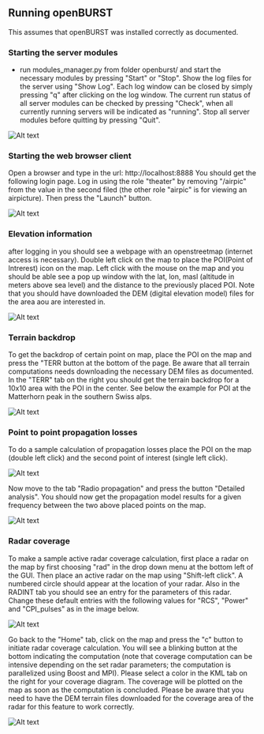  

## Running openBURST

This assumes that openBURST was installed correctly as documented. 

### Starting the server modules

* run modules_manager.py from folder openburst/ and start the necessary modules by pressing "Start" or "Stop". Show the log files for the server using "Show Log". Each log window can be closed by simply pressing "q" after clicking on the log window. The current run status of all server modules can be checked by pressing "Check", when all currently running servers will be indicated as "running". Stop all server modules before quitting by pressing "Quit".  

![Alt text](./images/servers_gui.png "Server Modules GUI")

### Starting the web browser client

Open a browser and type in the url: http://localhost:8888
You should get the following login page. Log in using the role "theater" by removing "/airpic" from the value in the second filed (the other role "airpic" is for viewing an airpicture). Then press the "Launch" button. 

![Alt text](./images/openburst_logging.png "Log in")


### Elevation information

after logging in you should see a webpage with an openstreetmap (internet access is necessary). Double left click on the map to place the POI(Point of Intrerest)  icon on the map. Left click with the mouse on the map and you should be able see a pop up window with the lat, lon, masl (altitude in meters above sea level) and the distance to the previously placed POI. Note that you should have downloaded the DEM (digital elevation model) files for the area aou are interested in.

![Alt text](./images/masl.png "Masl")

### Terrain backdrop

To get the backdrop of certain point on map, place the POI on the map and press the "TERR button at the bottom of the page. Be aware that all terrain computations needs downloading the necessary DEM files as documented. In the "TERR" tab on the right you should get the terrain backdrop for a 10x10 area with the POI in the center. See below the example for POI at the Matterhorn peak in the southern Swiss alps. 

![Alt text](./images/terrain_matterhorn.png "terrain")

### Point to point propagation losses

To do a sample calculation of propagation losses place the POI on the map (double left click) and the second point of interest (single left click). 

![Alt text](./images/poi_and_point.png "poi and point")

Now move to the tab "Radio propagation" and press the button "Detailed analysis". You should now get the propagation model results for a given frequency between the two above placed points on the map. 

![Alt text](./images/openburst_splat.png "Splat")

### Radar coverage

To make a sample active radar coverage calculation, first place a radar on the map by first choosing "rad" in the drop down menu at the bottom left of the GUI. Then place an active radar on the map using "Shift-left click". A numbered circle should appear at the location of your radar. Also in the RADINT tab you should see an entry for the parameters of this radar. Change these default entries with the following values for "RCS", "Power" and "CPI_pulses" as in the image below.

![Alt text](./images/sample_rad_params.png "sample rad")

Go back to the "Home" tab, click on the map and press the "c" button to initiate radar coverage calculation. You will see a blinking button at the bottom indicating the computation (note that coverage computation can be intensive depending on the set radar parameters; the computation is parallelized using Boost and MPI). Please select a color in the KML tab on the right for your coverage diagram. The coverage will be plotted on the map as soon as the computation is concluded. Please be aware that you need to have the DEM terrain files downloaded for the coverage area of the radar for this feature to work correctly.

![Alt text](./images/sample_rad_coverage.png "sample rad coverage")

